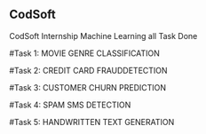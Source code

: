 ## CodSoft
CodSoft  Internship Machine Learning all Task Done 

#Task 1: MOVIE GENRE CLASSIFICATION

#Task 2: CREDIT CARD FRAUDDETECTION

#Task 3: CUSTOMER CHURN PREDICTION

#Task 4: SPAM SMS DETECTION

#Task 5: HANDWRITTEN TEXT GENERATION




